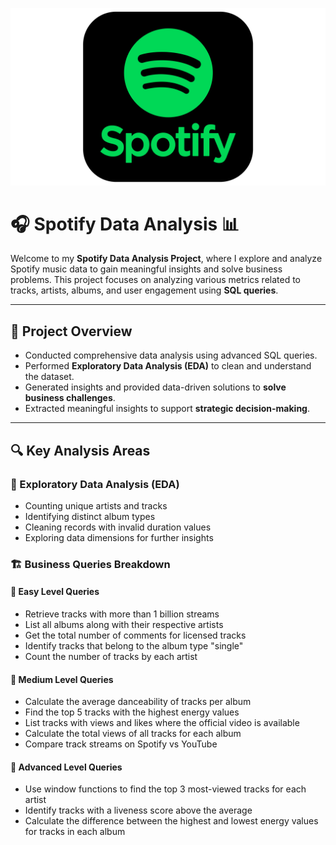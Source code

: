 ![Spotify Logo](./Spotifyimg.png)


# 🎧 Spotify Data Analysis 📊

Welcome to my **Spotify Data Analysis Project**, where I explore and analyze Spotify music data to gain meaningful insights and solve business problems. This project focuses on analyzing various metrics related to tracks, artists, albums, and user engagement using **SQL queries**.

---

## 📝 Project Overview

- Conducted comprehensive data analysis using advanced SQL queries.
- Performed **Exploratory Data Analysis (EDA)** to clean and understand the dataset.
- Generated insights and provided data-driven solutions to **solve business challenges**.
- Extracted meaningful insights to support **strategic decision-making**.

---

## 🔍 Key Analysis Areas

### 🧪 Exploratory Data Analysis (EDA)
- Counting unique artists and tracks
- Identifying distinct album types
- Cleaning records with invalid duration values
- Exploring data dimensions for further insights

### 🏗️ Business Queries Breakdown

#### 🔹 **Easy Level Queries**
- Retrieve tracks with more than 1 billion streams  
- List all albums along with their respective artists  
- Get the total number of comments for licensed tracks  
- Identify tracks that belong to the album type "single"  
- Count the number of tracks by each artist  

#### 🔸 **Medium Level Queries**
- Calculate the average danceability of tracks per album  
- Find the top 5 tracks with the highest energy values  
- List tracks with views and likes where the official video is available  
- Calculate the total views of all tracks for each album  
- Compare track streams on Spotify vs YouTube  

#### 🔺 **Advanced Level Queries**
- Use window functions to find the top 3 most-viewed tracks for each artist  
- Identify tracks with a liveness score above the average  
- Calculate the difference between the highest and lowest energy values for tracks in each album  
